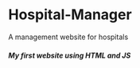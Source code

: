 # Hospital-Manager
A management website for hospitals

<h5><b> My first website using HTML and JS</b></h5>
<br>

